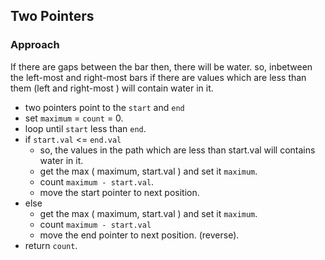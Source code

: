 ## Two Pointers

### Approach

If there are gaps between the bar then, there will be water. so, inbetween the left-most and right-most bars if there are values which are less than them (left and right-most ) will contain water in it.

- two pointers point to the `start` and `end`
- set `maximum` = `count` = 0.
- loop until `start` less than `end`.
- if `start.val` <= `end.val`
    - so, the values in the path which are less than start.val will contains water in it. 
    - get the max ( maximum, start.val ) and set it `maximum`.
    - count `maximum - start.val`.
    - move the start pointer to next position. 
- else 
    - get the max ( maximum, start.val ) and set it `maximum`.
    - count `maximum - start.val`
    - move the end pointer to next position. (reverse).
- return `count`.

